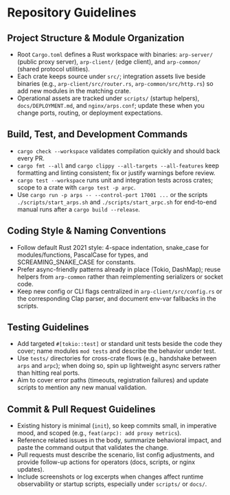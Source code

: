# Repository Guidelines

## Project Structure & Module Organization
- Root `Cargo.toml` defines a Rust workspace with binaries: `arp-server/` (public proxy server), `arp-client/` (edge client), and `arp-common/` (shared protocol utilities).
- Each crate keeps source under `src/`; integration assets live beside binaries (e.g., `arp-client/src/router.rs`, `arp-common/src/http.rs`) so add new modules in the matching crate.
- Operational assets are tracked under `scripts/` (startup helpers), `docs/DEPLOYMENT.md`, and `nginx/arps.conf`; update these when you change ports, routing, or deployment expectations.

## Build, Test, and Development Commands
- `cargo check --workspace` validates compilation quickly and should back every PR.
- `cargo fmt --all` and `cargo clippy --all-targets --all-features` keep formatting and linting consistent; fix or justify warnings before review.
- `cargo test --workspace` runs unit and integration tests across crates; scope to a crate with `cargo test -p arpc`.
- Use `cargo run -p arps -- --control-port 17001 ...` or the scripts `./scripts/start_arps.sh` and `./scripts/start_arpc.sh` for end-to-end manual runs after a `cargo build --release`.

## Coding Style & Naming Conventions
- Follow default Rust 2021 style: 4-space indentation, snake_case for modules/functions, PascalCase for types, and SCREAMING_SNAKE_CASE for constants.
- Prefer async-friendly patterns already in place (Tokio, DashMap); reuse helpers from `arp-common` rather than reimplementing serializers or socket code.
- Keep new config or CLI flags centralized in `arp-client/src/config.rs` or the corresponding Clap parser, and document env-var fallbacks in the scripts.

## Testing Guidelines
- Add targeted `#[tokio::test]` or standard unit tests beside the code they cover; name modules `mod tests` and describe the behavior under test.
- Use `tests/` directories for cross-crate flows (e.g., handshake between `arps` and `arpc`); when doing so, spin up lightweight async servers rather than hitting real ports.
- Aim to cover error paths (timeouts, registration failures) and update scripts to mention any new manual validation.

## Commit & Pull Request Guidelines
- Existing history is minimal (`init`), so keep commits small, in imperative mood, and scoped (e.g., `feat(arpc): add proxy metrics`).
- Reference related issues in the body, summarize behavioral impact, and paste the command output that validates the change.
- Pull requests must describe the scenario, list config adjustments, and provide follow-up actions for operators (docs, scripts, or nginx updates).
- Include screenshots or log excerpts when changes affect runtime observability or startup scripts, especially under `scripts/` or `docs/`.
